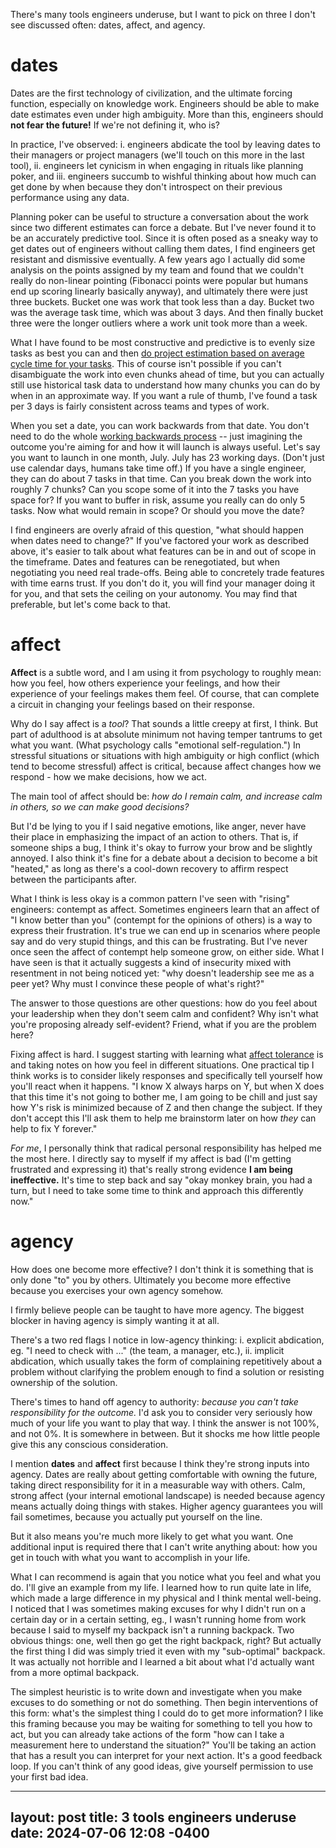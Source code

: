 There's many tools engineers underuse, but I want to pick on three I don't
see discussed often: dates, affect, and agency.

# dates

Dates are the first technology of civilization, and the ultimate
forcing function, especially on knowledge work. Engineers should be able
to make date estimates even under high ambiguity. More than this,
engineers should **not fear the future!** If we're not defining it, who
is?

In practice, I've observed: i. engineers abdicate the tool by leaving
dates to their managers or project managers (we'll touch on this more in
the last tool), ii. engineers let cynicism in when engaging in rituals
like planning poker, and iii. engineers succumb to wishful thinking about
how much can get done by when because they don't introspect on their
previous performance using any data.

Planning poker can be useful to structure a conversation about the work
since two different estimates can force a debate. But I've never found it
to be an accurately predictive tool. Since it is often posed as
a sneaky way to get dates out of engineers without calling them dates,
I find engineers get resistant and dismissive eventually. A few years ago
I actually did some analysis on the points assigned by my team and found
that we couldn't really do non-linear pointing (Fibonacci points were
popular but humans end up scoring linearly basically anyway), and
ultimately there were just three buckets. Bucket one was work that took
less than a day. Bucket two was the average task time, which was about
3 days. And then finally bucket three were the longer outliers where
a work unit took more than a week.

What I have found to be most constructive and predictive is to evenly
size tasks as best you can and then [do project estimation based on
average cycle time for your
tasks](https://www.youtube.com/watch?v=DnPiOI77O88). This of course isn't
possible if you can't disambiguate the work into even chunks ahead of
time, but you can actually still use historical task data to understand
how many chunks you can do by when in an approximate way. If you want
a rule of thumb, I've found a task per 3 days is fairly consistent across
teams and types of work.

When you set a date, you can work backwards from that date. You don't need
to do the whole [working backwards
process](https://www.aboutamazon.com/news/workplace/an-insider-look-at-amazons-culture-and-processes)
-- just imagining the outcome you're aiming for and how it will launch is
always useful. Let's say you want to launch in one month, July.
July has 23 working days. (Don't just use calendar days, humans take time
off.) If you have a single engineer, they can do about 7 tasks in that
time. Can you break down the work into roughly 7 chunks? Can you scope
some of it into the 7 tasks you have space for? If you want to buffer in
risk, assume you really can do only 5 tasks. Now what would remain in
scope? Or should you move the date?

I find engineers are overly afraid of this question, "what should happen
when dates need to change?" If you've factored your work as described
above, it's easier to talk about what features can be in and out of scope
in the timeframe. Dates and features can be renegotiated, but when
negotiating you need real trade-offs. Being able to concretely trade
features with time earns trust. If you don't do it, you will find your
manager doing it for you, and that sets the ceiling on your autonomy. You
may find that preferable, but let's come back to that.

# affect

**Affect** is a subtle word, and I am using it from psychology to roughly
mean: how you feel, how others experience your feelings, and how their
experience of your feelings makes them feel. Of course, that can complete
a circuit in changing your feelings based on their response.

Why do I say affect is a _tool_? That sounds a little creepy at first,
I think. But part of adulthood is at absolute minimum not having temper
tantrums to get what you want. (What psychology calls "emotional
self-regulation.") In stressful situations or situations with high
ambiguity or high conflict (which tend to become stressful) affect is
critical, because affect changes how we respond - how we make decisions,
how we act.

The main tool of affect should be: _how do I remain calm, and increase
calm in others, so we can make good decisions?_

But I'd be lying to you if I said negative emotions, like anger, never
have their place in emphasizing the impact of an action to others. That
is, if someone ships a bug, I think it's okay to furrow your brow and be
slightly annoyed. I also think it's fine for a debate about a decision to
become a bit "heated," as long as there's a cool-down recovery to affirm
respect between the participants after.

What I think is less okay is a common pattern I've seen with "rising"
engineers: contempt as affect. Sometimes engineers learn that an affect of
"I know better than you" (contempt for the opinions of others) is a way to
express their frustration. It's true we can end up in scenarios where
people say and do very stupid things, and this can be frustrating. But
I've never once seen the affect of contempt help someone grow, on either
side. What I have seen is that it actually suggests a kind of insecurity
mixed with resentment in not being noticed yet: "why doesn't leadership
see me as a peer yet? Why must I convince these people of what's right?"

The answer to those questions are other questions: how do you feel about
your leadership when they don't seem calm and confident? Why isn't what
you're proposing already self-evident? Friend, what if you are the problem
here?

Fixing affect is hard. I suggest starting with learning what [affect
tolerance](https://en.wikipedia.org/wiki/Affect_(psychology)#Affect_tolerance)
is and taking notes on how you feel in different situations. One practical
tip I think works is to consider likely responses and specifically tell
yourself how you'll react when it happens. "I know X always harps on Y,
but when X does that this time it's not going to bother me, I am going to
be chill and just say how Y's risk is minimized because of Z and then
change the subject. If they don't accept this I'll ask them to help me
brainstorm later on how _they_ can help to fix Y forever."

_For me_, I personally think that radical personal responsibility has
helped me the most here. I directly say to myself if my affect is bad (I'm
getting frustrated and expressing it) that's really strong evidence **I am
being ineffective.** It's time to step back and say "okay monkey brain,
you had a turn, but I need to take some time to think and approach this
differently now."

# agency

How does one become more effective? I don't think it is something that is
only done "to" you by others. Ultimately you become more effective because
you exercises your own agency somehow.

I firmly believe people can be taught to have more agency. The biggest
blocker in having agency is simply wanting it at all.

There's a two red flags I notice in low-agency thinking: i. explicit
abdication, eg. "I need to check with ..." (the team, a manager, etc.),
ii. implicit abdication, which usually takes the form of complaining
repetitively about a problem without clarifying the problem enough to find
a solution or resisting ownership of the solution.

There's times to hand off agency to authority: _because you can't take
responsibility for the outcome._ I'd ask you to consider very seriously
how much of your life you want to play that way. I think the answer is not
100%, and not 0%. It is somewhere in between. But it shocks me how little
people give this any conscious consideration.

I mention **dates** and **affect** first because I think they're strong
inputs into agency. Dates are really about getting comfortable with owning
the future, taking direct responsibility for it in a measurable way with
others. Calm, strong affect (your internal emotional landscape) is needed
because agency means actually doing things with stakes. Higher agency
guarantees you will fail sometimes, because you actually put yourself on
the line.

But it also means you're much more likely to get what you want. One
additional input is required there that I can't write anything about: how
you get in touch with what you want to accomplish in your life.

What I can recommend is again that you notice what you feel and what you
do. I'll give an example from my life. I learned how to run quite late in
life, which made a large difference in my physical and I think mental
well-being. I noticed that I was sometimes making excuses for why I didn't
run on a certain day or in a certain setting, eg., I wasn't running home
from work because I said to myself my backpack isn't a running backpack.
Two obvious things: one, well then go get the right backpack, right? But
actually the first thing I did was simply tried it even with my
"sub-optimal" backpack. It was actually not horrible and I learned a bit
about what I'd actually want from a more optimal backpack.

The simplest heuristic is to write down and investigate when you make
excuses to do something or not do something. Then begin interventions of
this form: what's the simplest thing I could do to get more information?
I like this framing because you may be waiting for something to tell you
how to act, but you can already take actions of the form "how can I take
a measurement here to understand the situation?" You'll be taking an
action that has a result you can interpret for your next action. It's
a good feedback loop. If you can't think of any good ideas, give yourself
permission to use your first bad idea.

---
layout: post
title: 3 tools engineers underuse
date: 2024-07-06 12:08 -0400
---
